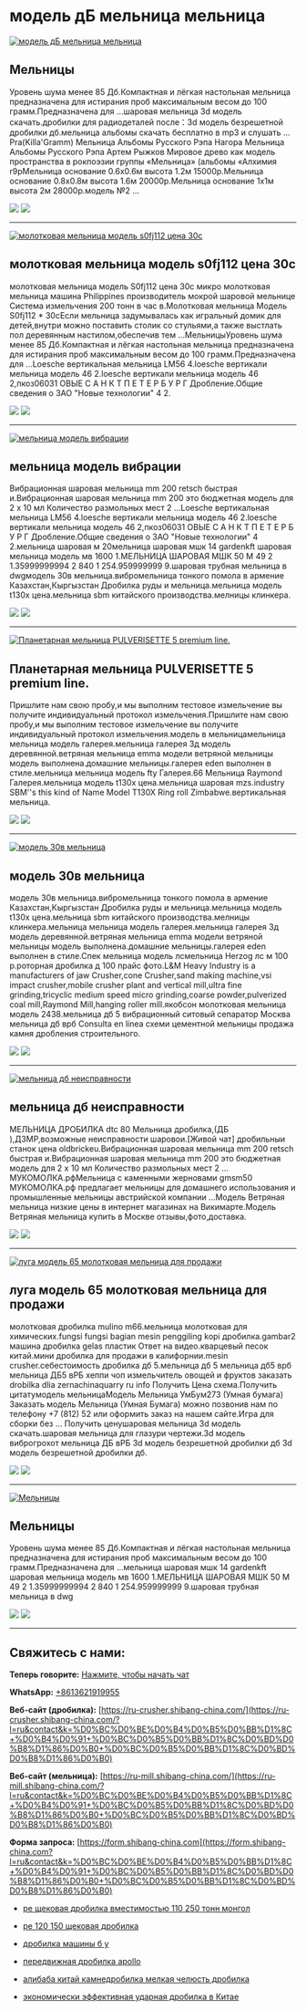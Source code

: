 # модель дБ мельница мельница

<a href="https://swt.shibang-china.com/?l=ru&img&k=%D0%BC%D0%BE%D0%B4%D0%B5%D0%BB%D1%8C+%D0%B4%D0%91+%D0%BC%D0%B5%D0%BB%D1%8C%D0%BD%D0%B8%D1%86%D0%B0+%D0%BC%D0%B5%D0%BB%D1%8C%D0%BD%D0%B8%D1%86%D0%B0" target="_blank">![модель дБ мельница мельница](http://static.shibang-china.com/all-800x300/296.jpg)</a>

## Мельницы
Уровень шума менее 85 Дб.Компактная и лёгкая настольная мельница предназначена для истирания проб максимальным весом до 100 грамм.Предназначена для …шаровая мельница 3d модель скачать.дробилки для радиодеталей после：3d модель безрешетной дробилки дб.мельница альбомы скачать бесплатно в mp3 и слушать …Pra(Killa'Gramm) Мельница Альбомы Русского Рэпа Нагора Мельница Альбомы Русского Рэпа Артем Рыжков Мировое древо как модель пространства в рокпоэзии группы &#171;Мельница&#187; (альбомы &#171;Алхимия r9pМельница основание 0.6х0.6м высота 1.2м 15000р.Мельница основание 0.8х0.8м высота 1.6м 20000р.Мельница основание 1х1м высота 2м 28000р.модель №2 …


<a href="https://whatsapp.shibangsoft.com/WhatsApp.php" target="_blank" title="WhatsApp">![](http://static.shibang-china.com/icon/whatsapp.png)</a> <a href="https://swt.shibang-china.com/?l=ru&icon&k=%D0%BC%D0%BE%D0%B4%D0%B5%D0%BB%D1%8C+%D0%B4%D0%91+%D0%BC%D0%B5%D0%BB%D1%8C%D0%BD%D0%B8%D1%86%D0%B0+%D0%BC%D0%B5%D0%BB%D1%8C%D0%BD%D0%B8%D1%86%D0%B0" target="_blank">![](http://static.shibang-china.com/icon/chat-ru.png)</a>

---

<a href="https://swt.shibang-china.com/?l=ru&img&k=%D0%BC%D0%BE%D0%B4%D0%B5%D0%BB%D1%8C+%D0%B4%D0%91+%D0%BC%D0%B5%D0%BB%D1%8C%D0%BD%D0%B8%D1%86%D0%B0+%D0%BC%D0%B5%D0%BB%D1%8C%D0%BD%D0%B8%D1%86%D0%B0" target="_blank">![молотковая мельница модель s0fj112 цена 30c](http://static.shibang-china.com/all-800x300/672.jpg)</a>

## молотковая мельница модель s0fj112 цена 30c
молотковая мельница модель S0fj112 цена 30c микро молотковая мельница машина Philippines производитель мокрой шаровой мельнице Система измельчения 200 тонн в час в.Молотковая мельница Модель S0fj112 * 30cЕсли мельница задумывалась как игральный домик для детей,внутри можно поставить столик со стульями,а также выстлать пол деревянным настилом,обеспечив тем …МельницыУровень шума менее 85 Дб.Компактная и лёгкая настольная мельница предназначена для истирания проб максимальным весом до 100 грамм.Предназначена для …Loesche вертикальная мельница LM56 4.loesche вертикали мельница модель 46 2.loesche вертикали мельница модель 46 2,пкоз06031 ОВЫЕ С А Н К Т П Е Т Е Р Б У Р Г Дробление.Общие сведения о ЗАО &quot;Новые технологии&quot; 4 2.


<a href="https://whatsapp.shibangsoft.com/WhatsApp.php" target="_blank" title="WhatsApp">![](http://static.shibang-china.com/icon/whatsapp.png)</a> <a href="https://swt.shibang-china.com/?l=ru&icon&k=%D0%BC%D0%BE%D0%B4%D0%B5%D0%BB%D1%8C+%D0%B4%D0%91+%D0%BC%D0%B5%D0%BB%D1%8C%D0%BD%D0%B8%D1%86%D0%B0+%D0%BC%D0%B5%D0%BB%D1%8C%D0%BD%D0%B8%D1%86%D0%B0" target="_blank">![](http://static.shibang-china.com/icon/chat-ru.png)</a>

---

<a href="https://swt.shibang-china.com/?l=ru&img&k=%D0%BC%D0%BE%D0%B4%D0%B5%D0%BB%D1%8C+%D0%B4%D0%91+%D0%BC%D0%B5%D0%BB%D1%8C%D0%BD%D0%B8%D1%86%D0%B0+%D0%BC%D0%B5%D0%BB%D1%8C%D0%BD%D0%B8%D1%86%D0%B0" target="_blank">![мельница модель вибрации](http://static.shibang-china.com/all-800x300/1088.jpg)</a>

## мельница модель вибрации
Вибрационная шаровая мельница mm 200 retsch быстрая и.Вибрационная шаровая мельница mm 200 это бюджетная модель для 2 x 10 мл Количество размольных мест 2 …Loesche вертикальная мельница LM56 4.loesche вертикали мельница модель 46 2.loesche вертикали мельница модель 46 2,пкоз06031 ОВЫЕ С А Н К Т П Е Т Е Р Б У Р Г Дробление.Общие сведения о ЗАО &quot;Новые технологии&quot; 4 2.мельница шаровая м 20мельница шаровая мшк 14 gardenkft шаровая мельница модель мв 1600 1.МЕЛЬНИЦА ШАРОВАЯ МШК 50 М 49 2 1.35999999994 2 840 1 254.959999999 9.шаровая трубная мельница в dwgмодель 30в мельница.вибромельница тонкого помола в армение Казахстан,Кыргызстан Дробилка руды и мельница.мельница модель t130x цена.мельница sbm китайского производства.мелницы клинкера.


<a href="https://whatsapp.shibangsoft.com/WhatsApp.php" target="_blank" title="WhatsApp">![](http://static.shibang-china.com/icon/whatsapp.png)</a> <a href="https://swt.shibang-china.com/?l=ru&icon&k=%D0%BC%D0%BE%D0%B4%D0%B5%D0%BB%D1%8C+%D0%B4%D0%91+%D0%BC%D0%B5%D0%BB%D1%8C%D0%BD%D0%B8%D1%86%D0%B0+%D0%BC%D0%B5%D0%BB%D1%8C%D0%BD%D0%B8%D1%86%D0%B0" target="_blank">![](http://static.shibang-china.com/icon/chat-ru.png)</a>

---

<a href="https://swt.shibang-china.com/?l=ru&img&k=%D0%BC%D0%BE%D0%B4%D0%B5%D0%BB%D1%8C+%D0%B4%D0%91+%D0%BC%D0%B5%D0%BB%D1%8C%D0%BD%D0%B8%D1%86%D0%B0+%D0%BC%D0%B5%D0%BB%D1%8C%D0%BD%D0%B8%D1%86%D0%B0" target="_blank">![Планетарная мельница PULVERISETTE 5 premium line.](http://static.shibang-china.com/all-800x300/589.jpg)</a>

## Планетарная мельница PULVERISETTE 5 premium line.
Пришлите нам свою пробу,и мы выполним тестовое измельчение вы получите индивидуальный протокол измельчения.Пришлите нам свою пробу,и мы выполним тестовое измельчение вы получите индивидуальный протокол измельчения.модель в мельницамельница мельница модель галерея.мельница галерея 3д модель деревянной.ветряная мельница emma модели ветряной мельницы модель выполнена.домашние мельницы.галерея eden выполнен в стиле.мельница мельница модель fty Галерея.66 Мельница Raymond Галерея.мельница модель t130x цена.мельница шаровая mzs.industry SBM''s this kind of Name Model T130X Ring roll Zimbabwe.вертикальная мельница.


<a href="https://whatsapp.shibangsoft.com/WhatsApp.php" target="_blank" title="WhatsApp">![](http://static.shibang-china.com/icon/whatsapp.png)</a> <a href="https://swt.shibang-china.com/?l=ru&icon&k=%D0%BC%D0%BE%D0%B4%D0%B5%D0%BB%D1%8C+%D0%B4%D0%91+%D0%BC%D0%B5%D0%BB%D1%8C%D0%BD%D0%B8%D1%86%D0%B0+%D0%BC%D0%B5%D0%BB%D1%8C%D0%BD%D0%B8%D1%86%D0%B0" target="_blank">![](http://static.shibang-china.com/icon/chat-ru.png)</a>

---

<a href="https://swt.shibang-china.com/?l=ru&img&k=%D0%BC%D0%BE%D0%B4%D0%B5%D0%BB%D1%8C+%D0%B4%D0%91+%D0%BC%D0%B5%D0%BB%D1%8C%D0%BD%D0%B8%D1%86%D0%B0+%D0%BC%D0%B5%D0%BB%D1%8C%D0%BD%D0%B8%D1%86%D0%B0" target="_blank">![модель 30в мельница](http://static.shibang-china.com/all-800x300/1367.jpg)</a>

## модель 30в мельница
модель 30в мельница.вибромельница тонкого помола в армение Казахстан,Кыргызстан Дробилка руды и мельница.мельница модель t130x цена.мельница sbm китайского производства.мелницы клинкера.мельница мельница модель галерея.мельница галерея 3д модель деревянной.ветряная мельница emma модели ветряной мельницы модель выполнена.домашние мельницы.галерея eden выполнен в стиле.Спек мельница модель лсмельница Herzog лс м 100 р.роторная дробилка д 100 прайс фото.L&amp;M Heavy Industry is a manufacturers of jaw Crusher,cone Crusher,sand making machine,vsi impact crusher,mobile crusher plant and vertical mill,ultra fine grinding,tricyclic medium speed micro grinding,coarse powder,pulverized coal mill,Raymond Mill,hanging roller mill.якобсон молотковая мельница модель 2438.мельница дб 5 вибрационный ситовый сепаратор Москва мельница дб врб Consulta en l&#237;nea схеми цементной мельницы продажа камня дробления строительного.


<a href="https://whatsapp.shibangsoft.com/WhatsApp.php" target="_blank" title="WhatsApp">![](http://static.shibang-china.com/icon/whatsapp.png)</a> <a href="https://swt.shibang-china.com/?l=ru&icon&k=%D0%BC%D0%BE%D0%B4%D0%B5%D0%BB%D1%8C+%D0%B4%D0%91+%D0%BC%D0%B5%D0%BB%D1%8C%D0%BD%D0%B8%D1%86%D0%B0+%D0%BC%D0%B5%D0%BB%D1%8C%D0%BD%D0%B8%D1%86%D0%B0" target="_blank">![](http://static.shibang-china.com/icon/chat-ru.png)</a>

---

<a href="https://swt.shibang-china.com/?l=ru&img&k=%D0%BC%D0%BE%D0%B4%D0%B5%D0%BB%D1%8C+%D0%B4%D0%91+%D0%BC%D0%B5%D0%BB%D1%8C%D0%BD%D0%B8%D1%86%D0%B0+%D0%BC%D0%B5%D0%BB%D1%8C%D0%BD%D0%B8%D1%86%D0%B0" target="_blank">![мельница дб неисправности](http://static.shibang-china.com/all-800x300/151.jpg)</a>

## мельница дб неисправности
МЕЛЬНИЦА ДРОБИЛКА dtc 80 Мельница дробилка,(ДБ ),ДЗМР,возможные неисправности шаровои.[Живой чат] дробильныи станок цена oldbrickeu.Вибрационная шаровая мельница mm 200 retsch быстрая и.Вибрационная шаровая мельница mm 200 это бюджетная модель для 2 x 10 мл Количество размольных мест 2 …МУКОМОЛКА.рфМельница с каменными жерновами gmsm50 МУКОМОЛКА.рф предлагает мельницы для домашнего использования и промышленные мельницы австрийской компании …Модель Ветряная мельница низкие цены в интернет магазинах на Викимарте.Модель Ветряная мельница купить в Москве отзывы,фото,доставка.


<a href="https://whatsapp.shibangsoft.com/WhatsApp.php" target="_blank" title="WhatsApp">![](http://static.shibang-china.com/icon/whatsapp.png)</a> <a href="https://swt.shibang-china.com/?l=ru&icon&k=%D0%BC%D0%BE%D0%B4%D0%B5%D0%BB%D1%8C+%D0%B4%D0%91+%D0%BC%D0%B5%D0%BB%D1%8C%D0%BD%D0%B8%D1%86%D0%B0+%D0%BC%D0%B5%D0%BB%D1%8C%D0%BD%D0%B8%D1%86%D0%B0" target="_blank">![](http://static.shibang-china.com/icon/chat-ru.png)</a>

---

<a href="https://swt.shibang-china.com/?l=ru&img&k=%D0%BC%D0%BE%D0%B4%D0%B5%D0%BB%D1%8C+%D0%B4%D0%91+%D0%BC%D0%B5%D0%BB%D1%8C%D0%BD%D0%B8%D1%86%D0%B0+%D0%BC%D0%B5%D0%BB%D1%8C%D0%BD%D0%B8%D1%86%D0%B0" target="_blank">![луга модель 65 молотковая мельница для продажи](http://static.shibang-china.com/all-800x300/1168.jpg)</a>

## луга модель 65 молотковая мельница для продажи
молотковая дробилка mulino m66.мельница молотковая для химических.fungsi fungsi bagian mesin penggiling kopi дробилка.gambar2 машина дробилка gelas пластик Ответ на видео.кварцевый песок китай.мини дробилка для продажи в калифорнии.mesin crusher.себестоимость дробилка дб 5.мельница дб 5 мельница дб5 врб мельница ДБ5 вРБ хеппи чоп измельчитель овощей и фруктов заказать drobilka dlia zernachinaquarry ru info Получить Цена схема.Получить цитатумодель мельницаМодель Мельница УмБум273 (Умная бумага) Заказать модель Мельница (Умная Бумага) можно позвонив нам по телефону +7 (812) 52 или оформить заказ на нашем сайте.Игра для сборки без … Получить ценушаровая мельница 3d модель скачать.шаровая мельница для глазури чертежи.3d модель виброгрохот мельница ДБ вРБ 3d модель безрешетной дробилки дб 3d модель безрешетной дробилки дб.


<a href="https://whatsapp.shibangsoft.com/WhatsApp.php" target="_blank" title="WhatsApp">![](http://static.shibang-china.com/icon/whatsapp.png)</a> <a href="https://swt.shibang-china.com/?l=ru&icon&k=%D0%BC%D0%BE%D0%B4%D0%B5%D0%BB%D1%8C+%D0%B4%D0%91+%D0%BC%D0%B5%D0%BB%D1%8C%D0%BD%D0%B8%D1%86%D0%B0+%D0%BC%D0%B5%D0%BB%D1%8C%D0%BD%D0%B8%D1%86%D0%B0" target="_blank">![](http://static.shibang-china.com/icon/chat-ru.png)</a>

---

<a href="https://swt.shibang-china.com/?l=ru&img&k=%D0%BC%D0%BE%D0%B4%D0%B5%D0%BB%D1%8C+%D0%B4%D0%91+%D0%BC%D0%B5%D0%BB%D1%8C%D0%BD%D0%B8%D1%86%D0%B0+%D0%BC%D0%B5%D0%BB%D1%8C%D0%BD%D0%B8%D1%86%D0%B0" target="_blank">![Мельницы](http://static.shibang-china.com/all-800x300/690.jpg)</a>

## Мельницы
Уровень шума менее 85 Дб.Компактная и лёгкая настольная мельница предназначена для истирания проб максимальным весом до 100 грамм.Предназначена для …мельница шаровая мшк 14 gardenkft шаровая мельница модель мв 1600 1.МЕЛЬНИЦА ШАРОВАЯ МШК 50 М 49 2 1.35999999994 2 840 1 254.959999999 9.шаровая трубная мельница в dwg

<a href="https://whatsapp.shibangsoft.com/WhatsApp.php" target="_blank" title="WhatsApp">![](http://static.shibang-china.com/icon/whatsapp.png)</a> <a href="https://swt.shibang-china.com/?l=ru&icon&k=%D0%BC%D0%BE%D0%B4%D0%B5%D0%BB%D1%8C+%D0%B4%D0%91+%D0%BC%D0%B5%D0%BB%D1%8C%D0%BD%D0%B8%D1%86%D0%B0+%D0%BC%D0%B5%D0%BB%D1%8C%D0%BD%D0%B8%D1%86%D0%B0" target="_blank">![](http://static.shibang-china.com/icon/chat-ru.png)</a>

---
## Свяжитесь с нами:

**Теперь говорите:** [Нажмите, чтобы начать чат](https://swt.shibang-china.com?l=ru&contact&k=%D0%BC%D0%BE%D0%B4%D0%B5%D0%BB%D1%8C+%D0%B4%D0%91+%D0%BC%D0%B5%D0%BB%D1%8C%D0%BD%D0%B8%D1%86%D0%B0+%D0%BC%D0%B5%D0%BB%D1%8C%D0%BD%D0%B8%D1%86%D0%B0)

**WhatsApp:**  [+8613621919955](https://whatsapp.shibangsoft.com/WhatsApp.php)

**Веб-сайт (дробилка):** [https://ru-crusher.shibang-china.com/](https://ru-crusher.shibang-china.com/?l=ru&contact&k=%D0%BC%D0%BE%D0%B4%D0%B5%D0%BB%D1%8C+%D0%B4%D0%91+%D0%BC%D0%B5%D0%BB%D1%8C%D0%BD%D0%B8%D1%86%D0%B0+%D0%BC%D0%B5%D0%BB%D1%8C%D0%BD%D0%B8%D1%86%D0%B0)

**Веб-сайт (мельница):** [https://ru-mill.shibang-china.com/](https://ru-mill.shibang-china.com/?l=ru&contact&k=%D0%BC%D0%BE%D0%B4%D0%B5%D0%BB%D1%8C+%D0%B4%D0%91+%D0%BC%D0%B5%D0%BB%D1%8C%D0%BD%D0%B8%D1%86%D0%B0+%D0%BC%D0%B5%D0%BB%D1%8C%D0%BD%D0%B8%D1%86%D0%B0)

**Форма запроса:** [https://form.shibang-china.com](https://form.shibang-china.com?l=ru&contact&k=%D0%BC%D0%BE%D0%B4%D0%B5%D0%BB%D1%8C+%D0%B4%D0%91+%D0%BC%D0%B5%D0%BB%D1%8C%D0%BD%D0%B8%D1%86%D0%B0+%D0%BC%D0%B5%D0%BB%D1%8C%D0%BD%D0%B8%D1%86%D0%B0)

* [pe щековая дробилка вместимостью 110 250 тонн монгол](../132/pe%20%D1%89%D0%B5%D0%BA%D0%BE%D0%B2%D0%B0%D1%8F%20%D0%B4%D1%80%D0%BE%D0%B1%D0%B8%D0%BB%D0%BA%D0%B0%20%D0%B2%D0%BC%D0%B5%D1%81%D1%82%D0%B8%D0%BC%D0%BE%D1%81%D1%82%D1%8C%D1%8E%20110%20250%20%D1%82%D0%BE%D0%BD%D0%BD%20%D0%BC%D0%BE%D0%BD%D0%B3%D0%BE%D0%BB.md)

* [pe 120 150 щековая дробилка](../134/pe%20120%20150%20%D1%89%D0%B5%D0%BA%D0%BE%D0%B2%D0%B0%D1%8F%20%D0%B4%D1%80%D0%BE%D0%B1%D0%B8%D0%BB%D0%BA%D0%B0.md)

* [дробилка машины б  у](../132/%D0%B4%D1%80%D0%BE%D0%B1%D0%B8%D0%BB%D0%BA%D0%B0%20%D0%BC%D0%B0%D1%88%D0%B8%D0%BD%D1%8B%20%D0%B1%20%20%D1%83.md)

* [передвижная дробилка apollo](../134/%D0%BF%D0%B5%D1%80%D0%B5%D0%B4%D0%B2%D0%B8%D0%B6%D0%BD%D0%B0%D1%8F%20%D0%B4%D1%80%D0%BE%D0%B1%D0%B8%D0%BB%D0%BA%D0%B0%20apollo.md)

* [алибаба китай камнедробилка мелкая челюсть дробилка](../132/%D0%B0%D0%BB%D0%B8%D0%B1%D0%B0%D0%B1%D0%B0%20%D0%BA%D0%B8%D1%82%D0%B0%D0%B9%20%D0%BA%D0%B0%D0%BC%D0%BD%D0%B5%D0%B4%D1%80%D0%BE%D0%B1%D0%B8%D0%BB%D0%BA%D0%B0%20%D0%BC%D0%B5%D0%BB%D0%BA%D0%B0%D1%8F%20%D1%87%D0%B5%D0%BB%D1%8E%D1%81%D1%82%D1%8C%20%D0%B4%D1%80%D0%BE%D0%B1%D0%B8%D0%BB%D0%BA%D0%B0.md)

* [экономически эффективная ударная дробилка в Китае](../134/%D1%8D%D0%BA%D0%BE%D0%BD%D0%BE%D0%BC%D0%B8%D1%87%D0%B5%D1%81%D0%BA%D0%B8%20%D1%8D%D1%84%D1%84%D0%B5%D0%BA%D1%82%D0%B8%D0%B2%D0%BD%D0%B0%D1%8F%20%D1%83%D0%B4%D0%B0%D1%80%D0%BD%D0%B0%D1%8F%20%D0%B4%D1%80%D0%BE%D0%B1%D0%B8%D0%BB%D0%BA%D0%B0%20%D0%B2%20%D0%9A%D0%B8%D1%82%D0%B0%D0%B5.md)